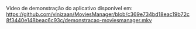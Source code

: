 Vídeo de demonstração do aplicativo disponível em: https://github.com/vinizaan/MoviesManager/blob/c369e734bd18eac19b72c8f3440e148beac6c93c/demonstracao-moviesmanager.mkv
